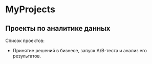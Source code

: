# MyProjects
## Проекты по аналитике данных
Список проектов: 
- Принятие решений в бизнесе, запуск А/В-теста и анализ его результатов.
